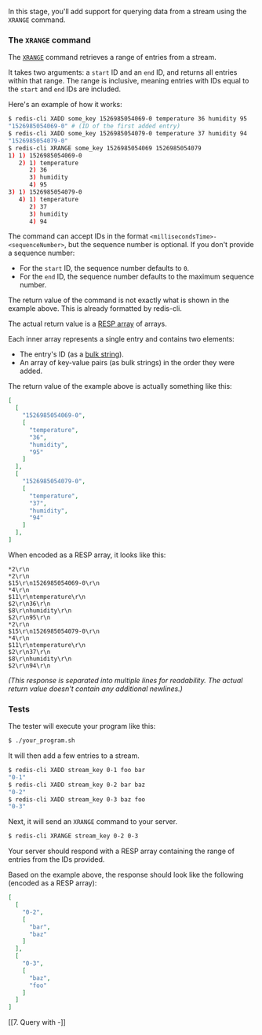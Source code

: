 In this stage, you'll add support for querying data from a stream using the `XRANGE` command.

### The `XRANGE` command

The [`XRANGE`](https://redis.io/docs/latest/commands/xrange/) command retrieves a range of entries from a stream.

It takes two arguments: a `start` ID and an `end` ID, and returns all entries within that range. The range is inclusive, meaning entries with IDs equal to the `start` and `end` IDs are included.

Here's an example of how it works:

```bash
$ redis-cli XADD some_key 1526985054069-0 temperature 36 humidity 95
"1526985054069-0" # (ID of the first added entry)
$ redis-cli XADD some_key 1526985054079-0 temperature 37 humidity 94
"1526985054079-0"
$ redis-cli XRANGE some_key 1526985054069 1526985054079
1) 1) 1526985054069-0
   2) 1) temperature
      2) 36
      3) humidity
      4) 95
3) 1) 1526985054079-0
   4) 1) temperature
      2) 37
      3) humidity
      4) 94
```

The command can accept IDs in the format `<millisecondsTime>-<sequenceNumber>`, but the sequence number is optional. If you don't provide a sequence number:

- For the `start` ID, the sequence number defaults to `0`.
- For the `end` ID, the sequence number defaults to the maximum sequence number.

The return value of the command is not exactly what is shown in the example above. This is already formatted by redis-cli.

The actual return value is a [RESP array](https://redis.io/docs/latest/develop/reference/protocol-spec/#arrays) of arrays.

Each inner array represents a single entry and contains two elements:

- The entry's ID (as a [bulk string](https://redis.io/docs/latest/develop/reference/protocol-spec/#bulk-strings)).
- An array of key-value pairs (as bulk strings) in the order they were added.

The return value of the example above is actually something like this:

```json
[
  [
    "1526985054069-0",
    [
      "temperature",
      "36",
      "humidity",
      "95"
    ]
  ],
  [
    "1526985054079-0",
    [
      "temperature",
      "37",
      "humidity",
      "94"
    ]
  ],
]
```

When encoded as a RESP array, it looks like this:

```text
*2\r\n
*2\r\n
$15\r\n1526985054069-0\r\n
*4\r\n
$11\r\ntemperature\r\n
$2\r\n36\r\n
$8\r\nhumidity\r\n
$2\r\n95\r\n
*2\r\n
$15\r\n1526985054079-0\r\n
*4\r\n
$11\r\ntemperature\r\n
$2\r\n37\r\n
$8\r\nhumidity\r\n
$2\r\n94\r\n
```

_(This response is separated into multiple lines for readability. The actual return value doesn't contain any additional newlines.)_

### Tests

The tester will execute your program like this:

```bash
$ ./your_program.sh
```

It will then add a few entries to a stream.

```bash
$ redis-cli XADD stream_key 0-1 foo bar
"0-1"
$ redis-cli XADD stream_key 0-2 bar baz
"0-2"
$ redis-cli XADD stream_key 0-3 baz foo
"0-3"
```

Next, it will send an `XRANGE` command to your server.

```bash
$ redis-cli XRANGE stream_key 0-2 0-3
```

Your server should respond with a RESP array containing the range of entries from the IDs provided.

Based on the example above, the response should look like the following (encoded as a RESP array):

```json
[
  [
    "0-2",
    [
      "bar",
      "baz"
    ]
  ],
  [
    "0-3",
    [
      "baz",
      "foo"
    ]
  ]
]
```

[[7. Query with -]]